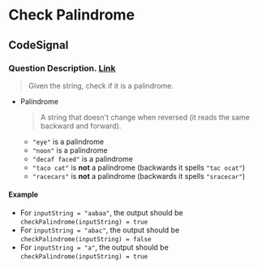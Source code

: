 # Check Palindrome

## CodeSignal

### Question Description. [Link](https://app.codesignal.com/arcade/intro/level-1/s5PbmwxfECC52PWyQ/description)

> Given the string, check if it is a palindrome.

- Palindrome
    > A string that doesn't change when reversed (it reads the same backward and forward).

    - `"eye"` is a palindrome
    - `"noon"` is a palindrome
    - `"decaf faced"` is a palindrome
    - `"taco cat"` is **not** a palindrome (backwards it spells `"tac ocat"`)
    - `"racecars"` is **not** a palindrome (backwards it spells `"sracecar"`)

#### Example

- For `inputString = "aabaa"`, the output should be `checkPalindrome(inputString) = true`
- For `inputString = "abac"`, the output should be `checkPalindrome(inputString) = false`
- For `inputString = "a"`, the output should be `checkPalindrome(inputString) = true`